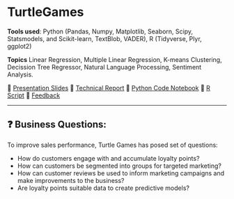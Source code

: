 # TurtleGames

**Tools used**: Python (Pandas, Numpy, Matplotlib, Seaborn, Scipy, Statsmodels, and Scikit-learn, TextBlob, VADER), R (Tidyverse, Plyr, ggplot2)

**Topics** Linear Regression, Multiple Linear Regression, K-means Clustering, Decission Tree Regressor, Natural Language Processing, Sentiment Analysis.

📂 [Presentation Slides](Cepure_Jurgita_DA301_Assignment_Presentation_slides.pdf)
📂 [Technical Report](Cepure_Jurgita_DA301_Assignment_Report.pdf)
📂 [Python Code Notebook](Cepure_Jurgita_DA301_Assignment_Notebook.ipynb)
📂 [R Script](Cepure_Jurgita_DA301_Assignment_Rscript.R)
📂 [Feedback](Jurgita%20Cepure%20Assignment%203%20Feedback.pdf)

----------------------

## ❓ Business Questions: 

To improve sales performance, Turtle Games has posed set of questions: 
- How do customers engage with and accumulate loyalty points?
- How can customers be segmented into groups for targeted marketing?
- How can customer reviews be used to inform marketing campaigns and make improvements to the business?
- Are loyalty points suitable data to create predictive models?
